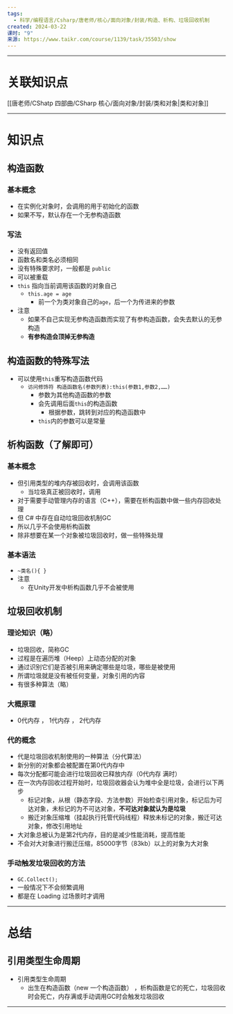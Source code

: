 ```yaml
---
tags:
  - 科学/编程语言/Csharp/唐老师/核心/面向对象/封装/构造、析构、垃圾回收机制
created: 2024-03-22
课时: "9"
来源: https://www.taikr.com/course/1139/task/35503/show
---
```


---
# 关联知识点

 [[唐老师/CShatp 四部曲/CSharp 核心/面向对象/封装/类和对象|类和对象]]

---
# 知识点

## 构造函数

### 基本概念

- 在实例化对象时，会调用的用于初始化的函数
- 如果不写，默认存在一个无参构造函数
### 写法

- 没有返回值
- 函数名和类名必须相同
- 没有特殊要求时，一般都是 `public`
- 可以被重载
- `this` 指向当前调用该函数的对象自己
	- `this.age = age`
		- 前一个为类对象自己的`age`，后一个为传进来的参数
- 注意
	- 如果不自己实现无参构造函数而实现了有参构造函数，会失去默认的无参构造
	- **有参构造会顶掉无参构造**
## 构造函数的特殊写法

- 可以使用`this`重写构造函数代码
	- `访问修饰符 构造函数名(参数列表):this(参数1,参数2,……)`
		- 参数为其他构造函数的参数
		- 会先调用后面`this`的构造函数
			- 根据参数，跳转到对应的构造函数中
		- `this`内的参数可以是常量
## 析构函数（了解即可）

### 基本概念

- 但引用类型的堆内存被回收时，会调用该函数
	- 当垃圾真正被回收时，调用
- 对于需要手动管理内存的语言（C++），需要在析构函数中做一些内存回收处理
- 但 C# 中存在自动垃圾回收机制GC
- 所以几乎不会使用析构函数
- 除非想要在某一个对象被垃圾回收时，做一些特殊处理
### 基本语法

- `~类名(){ }`
- 注意
	- 在Unity开发中析构函数几乎不会被使用
## 垃圾回收机制

### 理论知识（略）

- 垃圾回收，简称GC
- 过程是在遍历堆（Heep）上动态分配的对象
- 通过识别它们是否被引用来确定哪些是垃圾，哪些是被使用
- 所谓垃圾就是没有被任何变量，对象引用的内容
- 有很多种算法（略）
### 大概原理

- 0代内存 ， 1代内存 ， 2代内存
### 代的概念

- 代是垃圾回收机制使用的一种算法（分代算法）
- 新分别的对象都会被配置在第0代内存中
- 每次分配都可能会进行垃圾回收已释放内存（0代内存 满时）
- 在一次内存回收过程开始时，垃圾回收器会认为堆中全是垃圾，会进行以下两步
	- 标记对象，从根（静态字段、方法参数）开始检查引用对象，标记后为可达对象，未标记的为不可达对象，**不可达对象就认为是垃圾**
	- 搬迁对象压缩堆（挂起执行托管代码线程）释放未标记的对象，搬迁可达对象，修改引用地址
- 大对象总被认为是第2代内存，目的是减少性能消耗，提高性能
- 不会对大对象进行搬迁压缩，85000字节（83kb）以上的对象为大对象
### 手动触发垃圾回收的方法

- `GC.Collect();`
- 一般情况下不会频繁调用
- 都是在 Loading 过场景时才调用

---
# 总结

## 引用类型生命周期

- 引用类型生命周期
	- 出生在构造函数（new 一个构造函数） ，析构函数是它的死亡，垃圾回收时会死亡，内存满或手动调用GC时会触发垃圾回收

---

